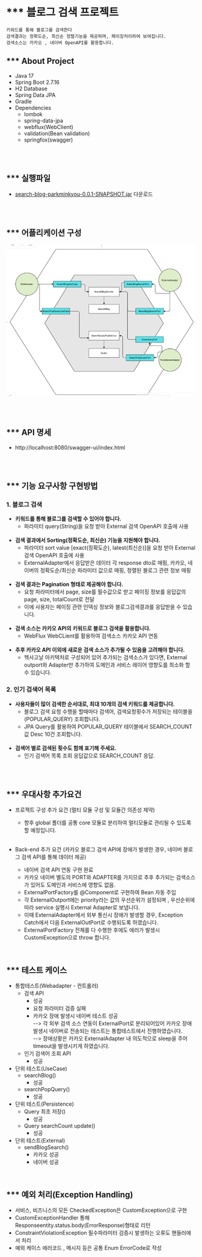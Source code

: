 # *** 블로그 검색 프로젝트
    키워드를 통해 블로그를 검색한다
    검색결과는 정확도순, 최신순 정렬기능을 제공하며, 페이징처리하여 보여집니다.
    검색소스는 카카오 , 네이버 OpenAPI를 활용합니다.

## *** About Project

- Java 17
- Spring Boot 2.7.16
- H2 Database
- Spring Data JPA
- Gradle
- Dependencies
  - lombok
  - spring-data-jpa
  - webflux(WebClient)
  - validation(Bean validation)
  - springfox(swagger)

<br></br>


## *** 실행파일 
- [search-blog-parkminkyou-0.0.1-SNAPSHOT.jar](https://github.com/minkyou-91/search-blog/blob/main/search-blog-minkyou-0.0.1-SNAPSHOT.jar) 다운로드

<br></br>


## *** 어플리케이션 구성
![블로그 검색 서비스 헥사고날 아키텍처](./application_arch.png)

<br></br>


## *** API 명세
- http://localhost:8080/swagger-ui/index.html

<br></br>


## *** 기능 요구사항 구현방법

### 1. 블로그 검색
- **키워드를 통해 블로그를 검색할 수 있어야 합니다.**
  - 파라미터 query(String)을 요청 받아 External 검색 OpenAPI 호출에 사용<br></br>
- **검색 결과에서 Sorting(정확도순, 최신순) 기능을 지원해야 합니다.**
  - 파라미터 sort value [exact(정확도순), latest(최신순)]을 요청 받아 External 검색 OpenAPI 호출에 사용
  - ExternalAdapter에서 응답받은 데이터 각 response dto로 매핑, 카카오, 네이버의 정확도순/최신순 파라미터 값으로 매핑, 정렬된 블로그 관련 정보 매핑<br></br>
- **검색 결과는 Pagination 형태로 제공해야 합니다.**
  - 요청 파라미터에서 page, size를 필수값으로 받고 페이징 정보를 응답값의 page, size, totalCount로 전달
  - 이에 사용자는 페이징 관련 인덱싱 정보와 블로그검색결과를 응답받을 수 있습니다.<br></br>
- **검색 소스는 카카오 API의 키워드로 블로그 검색을 활용합니다.**
  - WebFlux WebCLient를 활용하여 검색소스 카카오 API 연동<br></br>
- **추후 카카오 API 이외에 새로운 검색 소스가 추가될 수 있음을 고려해야 합니다.**
  - 헥사고날 아키텍처로 구성되어 있어 추가되는 검색소스가 있다면, External outport와 Adapter만 추가하여 도메인과 서비스 레이어 영향도를 최소화 할 수 있습니다.


### 2. 인기 검색어 목록
- **사용자들이 많이 검색한 순서대로, 최대 10개의 검색 키워드를 제공합니다.**
  - 블로그 검색 요청 수행을 할때마다 검색어, 검색요청횟수가 저장되는 테이블을(POPULAR_QUERY) 조회합니다.
  - JPA Query를 활용하여 POPULAR_QUERY 테이블에서 SEARCH_COUNT 값 Desc 10건 조회합니다. <br></br>
- **검색어 별로 검색된 횟수도 함께 표기해 주세요.**
  - 인기 검색어 목록 조회 응답값으로 SEARCH_COUNT 응답.

<br></br>

## *** 우대사항 추가요건
- 프로젝트 구성 추가 요건 (멀티 모듈 구성 및 모듈간 의존성 제약)
  - 향후 global 폴더를 공통 core 모듈로 분리하여 멀티모듈로 관리될 수 있도록 할 예정입니다.<br></br>

- Back-end 추가 요건 (카카오 블로그 검색 API에 장애가 발생한 경우, 네이버 블로그 검색 API를 통해 데이터 제공)
  - 네이버 검색 API 연동 구현 완료
  - 카카오 네이버 별도의 PORT와 ADAPTER를 가지므로 추후 추가되는 검색소스가 있어도 도메인과 서비스에 영향도 없음.
  - ExternalPortFactory를 @Component로 구현하여 Bean 자동 주입
  - 각 ExternalOutport에는 priority라는 값의 우선순위가 설정되며 , 우선순위에 따라 service 실행시 External Adapter로 보냅니다.
  - 이때 ExternalAdapter에서 외부 통신시 장애가 발생할 경우, Exception Catch에서 다음 ExternalOutPort로 수행되도록 하였습니다.
  - ExternalPortFactory 전체를 다 수행한 후에도 에러가 발생시 CustomException으로 throw 합니다.

<br>

## *** 테스트 케이스

- 통합테스트(Webadapter - 컨트롤러)
  - 검색 API
    - 성공
    - 요청 파라미터 검증 실패
    - 카카오 장애 발생시 네이버 테스트 성공 <br>
        --> 각 외부 검색 소스 연동이 ExternalPort로 분리되어있어 카카오 장애 발생시 네이버로 전송되는 테스트는 통합테스트에서 진행하였습니다.<br>
        --> 장애상황은 카카오 ExternalAdapter 내 의도적으로 sleep을 주어 timeout을 발생시키게 하였습니다.
  - 인기 검색어 조회 API
    - 성공
- 단위 테스트(UseCase)
  - searchBlog()
    - 성공
  - searchPopQuery()
    - 성공
- 단위 테스트(Persistence)
  - Query 최초 저장()
    - 성공
  - Query searchCount update()
    - 성공
- 단위 테스트(External)
  - sendBlogSearch()
    - 카카오 성공
    - 네이버 성공


<br>


## *** 예외 처리(Exception Handling)

- 서비스, 비즈니스의 모든 CheckedException은 CustomException으로 구현
- CustomExceptionHandler 통해 Responseentity.status.body(ErrorResponse)형태로 리턴
- ConstraintViolationException 필수파라미터 검증시 발생하는 오류도 핸들러에서 처리
- 예외 케이스 에러코드 , 메시지 등은 공통 Enum ErrorCode로 작성